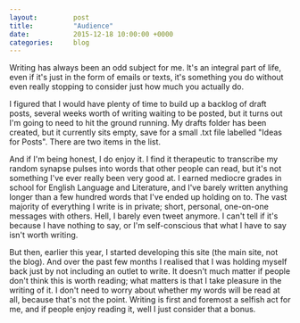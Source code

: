 ```yaml
---
layout:         post
title:          "Audience"
date:           2015-12-18 10:00:00 +0000
categories:     blog
---
```

Writing has always been an odd subject for me. It's an integral part of life, even if it's just in the form of emails or texts, it's something you do without even really stopping to consider just how much you actually do.

<!-- Read More -->

I figured that I would have plenty of time to build up a backlog of draft posts, several weeks worth of writing waiting to be posted, but it turns out I'm going to need to hit the ground running. My drafts folder has been created, but it currently sits empty, save for a small .txt file labelled "Ideas for Posts". There are two items in the list.

And if I'm being honest, I do enjoy it. I find it therapeutic to transcribe my random synapse pulses into words that other people can read, but it's not something I've ever really been very good at. I earned mediocre grades in school for English Language and Literature, and I've barely written anything longer than a few hundred words that I've ended up holding on to. The vast majority of everything I write is in private; short, personal, one-on-one messages with others. Hell, I barely even tweet anymore. I can't tell if it's because I have nothing to say, or I'm self-conscious that what I have to say isn't worth writing.

But then, earlier this year, I started developing this site (the main site, not the blog). And over the past few months I realised that I was holding myself back just by not including an outlet to write. It doesn't much matter if people don't think this is worth reading; what matters is that I take pleasure in the writing of it. I don't need to worry about whether my words will be read at all, because that's not the point. Writing is first and foremost a selfish act for me, and if people enjoy reading it, well I just consider that a bonus.